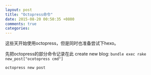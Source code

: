 ```yaml
---
layout: post
title: "Octopress命令"
date: 2015-08-20 00:50:35 +0800
comments: true
categories:
---
```

这些天开始使用octopress，但是同时也准备尝试下hexo。

先把octopress的部分命令记录在此
create new blog:
`bundle exec rake new_post["ocotopress cmd"]`

`octopress new post`
